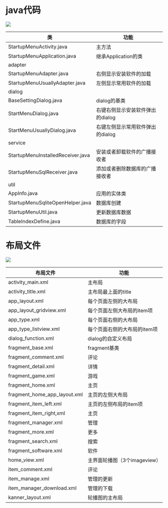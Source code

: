 # java代码
![](https://github.com/openthos/systemui-analysis/blob/master/LJH/design/startupmenu_code.png)

|类|功能|
|---|---|
|StartupMenuActivity.java|主方法|
|StartupMenuApplication.java|继承Application的类|
|adapter||
|StartupMenuAdapter.java|右侧显示安装软件的加载|
|StartupMenuUsuallyAdapter.java|左侧显示常用软件的加载|
|dialog||
|BaseSettingDialog.java|dialog的基类|
|StartMenuDialog.java|右键右侧显示安装软件弹出的dialog|
|StartMenuUsuallyDialog.java|右键左侧显示常用软件弹出的dialog|
|service||
|StartupMenuInstalledReceiver.java|安装或者卸载软件的广播接收者|
|StartupMenuSqlReceiver.java|添加或者删除数据库的广播接收者|
|util||
|AppInfo.java|应用的实体类|
|StartupMenuSqliteOpenHelper.java|数据库创建|
|StartupMenuUtil.java|更新数据库数据|
|TableIndexDefine.java|数据库的字段|

# 布局文件
![](https://github.com/openthos/systemui-analysis/blob/master/LJH/design/startupmenu_layout.png)

|布局文件|功能|
|---|---|
|activity_main.xml|主布局|
|activity_title.xml|主布局最上面的title|
|app_layout.xml|每个页面左侧的大布局|
|app_layout_gridview.xml|每个页面左侧大布局的item项|
|app_type.xml|每个页面右侧的大布局|
|app_type_listview.xml|每个页面右侧的大布局的item项|
|dialog_function.xml|dialog的自定义布局|
|fragment_base.xml|fragment基类|
|fragment_comment.xml|评论|
|fragment_detail.xml|详情|
|fragment_game.xml|游戏|
|fragment_home.xml|主页|
|fragment_home_app_layout.xml|主页的左侧大布局|
|fragment_item_left.xml|主页的左侧布局的item项|
|fragment_item_right,xml|主页|
|fragment_manager.xml|管理|
|fragment_more.xml|更多|
|fragment_search.xml|搜索|
|fragment_software.xml|软件|
|home_view.xml|主界面轮播图（3个imageview）|
|item_comment.xml|评论|
|item_manage.xml|管理的更新|
|item_manager_download.xml|管理的下载|
|kanner_layout.xml|轮播图的主布局|

